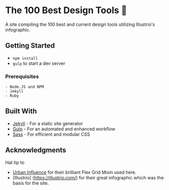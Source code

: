 # The 100 Best Design Tools 📏

A site compiling the 100 best and current design tools utilizing Illustrio's infographic.

## Getting Started

- `npm install`
- `gulp` to start a dev server

### Prerequisites

```
- Node.JS and NPM
- Jekyll
- Ruby

```

## Built With

* [Jekyll](https://jekyllrb.com/) - For a static site generator
* [Gulp](http://gulpjs.com/) - For an automated and enhanced workflow
* [Sass](http://sass-lang.com/) - For efficient and modular CSS



<!-- ## Authors

* **Billie Thompson** - *Initial work* - [PurpleBooth](https://github.com/PurpleBooth)

See also the list of [contributors](https://github.com/your/project/contributors) who participated in this project.

## License

This project is licensed under the MIT License - see the [LICENSE.md](LICENSE.md) file for details -->

## Acknowledgments

Hat tip to
*  [Urban Influence](http://urbaninfluence.com/2016/08/a-flexy-little-grid-system/) for their brilliant Flex Grid Mixin used here.
* [Illustrio] (https://illustrio.com/) for their great infographic which was the basis for the site.
    
